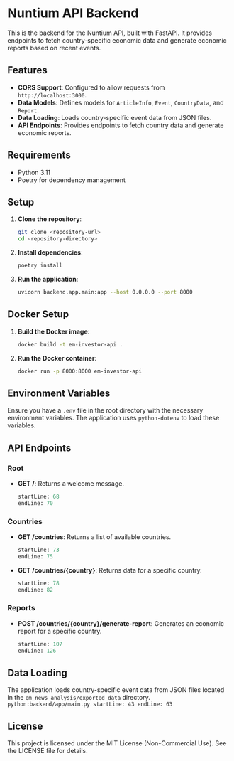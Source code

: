 # Nuntium API Backend

This is the backend for the Nuntium API, built with FastAPI. It provides endpoints to fetch country-specific economic data and generate economic reports based on recent events.

## Features

- **CORS Support**: Configured to allow requests from `http://localhost:3000`.
- **Data Models**: Defines models for `ArticleInfo`, `Event`, `CountryData`, and `Report`.
- **Data Loading**: Loads country-specific event data from JSON files.
- **API Endpoints**: Provides endpoints to fetch country data and generate economic reports.

## Requirements

- Python 3.11
- Poetry for dependency management

## Setup

1. **Clone the repository**:
    ```sh
    git clone <repository-url>
    cd <repository-directory>
    ```

2. **Install dependencies**:
    ```sh
    poetry install
    ```

3. **Run the application**:
    ```sh
    uvicorn backend.app.main:app --host 0.0.0.0 --port 8000
    ```

## Docker Setup

1. **Build the Docker image**:
    ```sh
    docker build -t em-investor-api .
    ```

2. **Run the Docker container**:
    ```sh
    docker run -p 8000:8000 em-investor-api
    ```

## Environment Variables

Ensure you have a `.env` file in the root directory with the necessary environment variables. The application uses `python-dotenv` to load these variables.

## API Endpoints

### Root

- **GET /**: Returns a welcome message.
    ```python:backend/app/main.py
    startLine: 68
    endLine: 70
    ```

### Countries

- **GET /countries**: Returns a list of available countries.
    ```python:backend/app/main.py
    startLine: 73
    endLine: 75
    ```

- **GET /countries/{country}**: Returns data for a specific country.
    ```python:backend/app/main.py
    startLine: 78
    endLine: 82
    ```

### Reports

- **POST /countries/{country}/generate-report**: Generates an economic report for a specific country.
    ```python:backend/app/main.py
    startLine: 107
    endLine: 126
    ```

## Data Loading

The application loads country-specific event data from JSON files located in the `em_news_analysis/exported_data` directory.
    ```python:backend/app/main.py
    startLine: 43
    endLine: 63
    ```

## License

This project is licensed under the MIT License (Non-Commercial Use). See the LICENSE file for details.